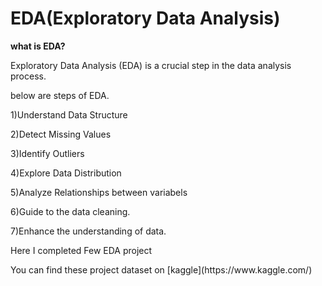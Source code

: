 # EDA(Exploratory Data Analysis)

<p><b>what is EDA? </b></p>
<p>Exploratory Data Analysis (EDA) is a crucial step in the data analysis process. </p>

<p>below are steps of EDA.</p>
<p>1)Understand Data Structure</p>
<p>2)Detect Missing Values</p>
<p>3)Identify Outliers</p>
<p>4)Explore Data Distribution</p>
<p>5)Analyze Relationships between variabels</p>
<p>6)Guide to the data cleaning.</p>
<p>7)Enhance the understanding of data.</p>

<p>Here I completed Few EDA project</p>
<p>You can find these project dataset on [kaggle](https://www.kaggle.com/)</p>
